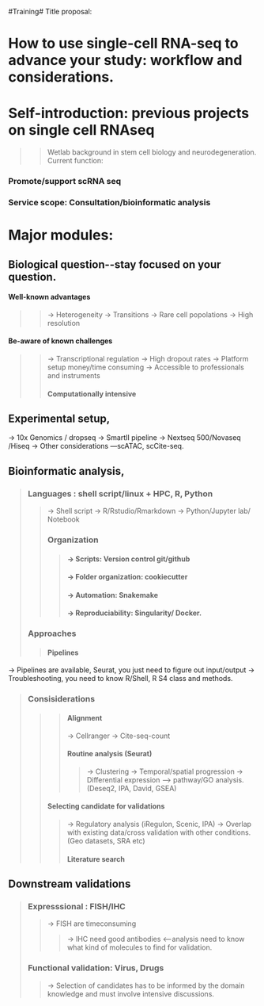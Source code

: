 #Training#
Title proposal: 
# How to use single-cell RNA-seq to advance your study: workflow and considerations. 

# Self-introduction: previous projects on single cell RNAseq
>>Wetlab background in stem cell biology and neurodegeneration.
Current function: 
### Promote/support scRNA seq 
### Service scope: Consultation/bioinformatic analysis

# Major modules: 
## Biological question--stay focused on your question. 
#### Well-known advantages
>> -> Heterogeneity
>> -> Transitions 
>> -> Rare cell popolations
>> -> High resolution
#### Be-aware of known challenges
>> -> Transcriptional regulation
>> -> High dropout rates
>> -> Platform setup money/time consuming
>> -> Accessible to professionals and instruments
>> #### Computationally intensive
## Experimental setup, 
-> 10x Genomics / dropseq
-> SmartII pipeline
-> Nextseq 500/Novaseq /Hiseq
-> Other considerations —scATAC, scCite-seq.
## Bioinformatic analysis, 
> ### Languages : shell script/linux + HPC, R, Python
>> -> Shell script
>> -> R/Rstudio/Rmarkdown
>> -> Python/Jupyter lab/ Notebook
>> ### Organization
>>> ####  -> Scripts: Version control git/github
>>> #### -> Folder organization: cookiecutter
>>> #### -> Automation: Snakemake
>>> #### -> Reproduciability: Singularity/ Docker.
> ### Approaches
>> #### Pipelines
-> Pipelines are available, Seurat, you just need to figure out input/output
-> Troubleshooting, you need to know R/Shell, R S4 class and methods.
> ### Consisiderations 
>>> #### Alignment
>>> -> Cellranger
>>> -> Cite-seq-count
>>> #### Routine analysis (Seurat)
>>>> -> Clustering
>>>> -> Temporal/spatial progression
>>>> -> Differential expression —> pathway/GO analysis. (Deseq2, IPA, David, GSEA)
>> #### Selecting candidate for validations
>>> -> Regulatory analysis (iRegulon, Scenic, IPA) 
>>> -> Overlap with existing data/cross validation with other conditions. (Geo datasets, SRA etc)
>>> #### Literature search
## Downstream validations
> ### Expresssional : FISH/IHC
>> -> FISH are timeconsuming 
>>> -> IHC need good antibodies <--analysis need to know what kind of molecules to find for validation.
> ### Functional validation: Virus, Drugs
>> -> Selection of candidates has to be informed by the domain knowledge and must involve intensive discussions. 



